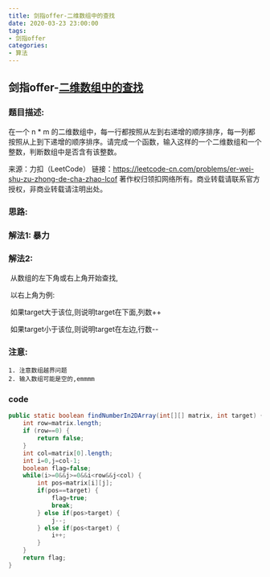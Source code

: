 ```yaml
---
title: 剑指offer-二维数组中的查找
date: 2020-03-23 23:00:00
tags:
- 剑指offer
categories: 
- 算法
---
```


## 剑指offer-[二维数组中的查找](https://leetcode-cn.com/problems/er-wei-shu-zu-zhong-de-cha-zhao-lcof)

### 题目描述:

在一个 n * m 的二维数组中，每一行都按照从左到右递增的顺序排序，每一列都按照从上到下递增的顺序排序。请完成一个函数，输入这样的一个二维数组和一个整数，判断数组中是否含有该整数。

来源：力扣（LeetCode）
链接：https://leetcode-cn.com/problems/er-wei-shu-zu-zhong-de-cha-zhao-lcof
著作权归领扣网络所有。商业转载请联系官方授权，非商业转载请注明出处。

<!--more-->

### 思路:

### 解法1: 暴力

### 解法2:

​	从数组的左下角或右上角开始查找,

​	以右上角为例:

​	如果target大于该位,则说明target在下面,列数++

​	如果target小于该位,则说明target在左边,行数--

### 注意:

	1. 注意数组越界问题
 	2. 输入数组可能是空的,emmmm

### code

```java
public static boolean findNumberIn2DArray(int[][] matrix, int target) {
    int row=matrix.length;
    if (row==0) {
        return false;
    }
    int col=matrix[0].length;
    int i=0,j=col-1;
    boolean flag=false;
    while(i>=0&&j>=0&&i<row&&j<col) {
        int pos=matrix[i][j];
        if(pos==target) {
            flag=true;
            break;
        } else if(pos>target) {
            j--;
        } else if(pos<target) {
            i++;
        }
    }
    return flag;
}
```

